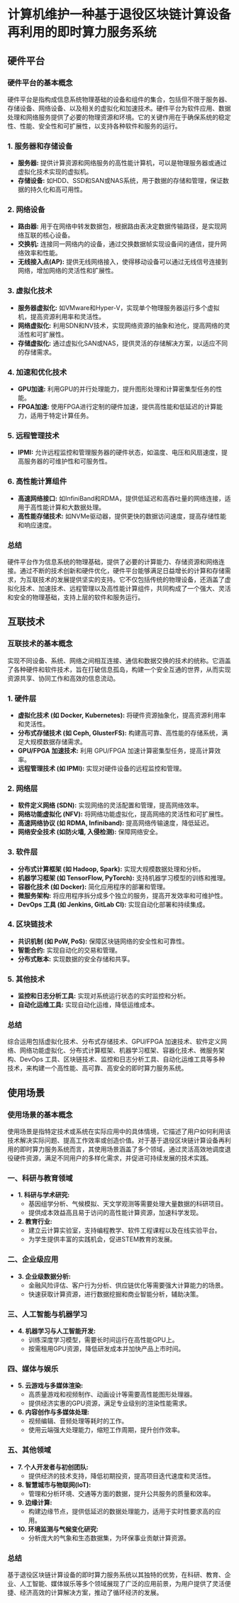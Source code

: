 # 计算机维护一种基于退役区块链计算设备再利用的即时算力服务系统

## 硬件平台

### 硬件平台的基本概念

硬件平台是指构成信息系统物理基础的设备和组件的集合，包括但不限于服务器、存储设备、网络设备、以及相关的虚拟化和加速技术。硬件平台为软件应用、数据处理和网络服务提供了必要的物理资源和环境。它的关键作用在于确保系统的稳定性、性能、安全性和可扩展性，以支持各种软件和服务的运行。

### 1. 服务器和存储设备

* **服务器:** 提供计算资源和网络服务的高性能计算机，可以是物理服务器或通过虚拟化技术实现的虚拟机。
* **存储设备:** 如HDD、SSD和SAN或NAS系统，用于数据的存储和管理，保证数据的持久化和高可用性。

### 2. 网络设备

* **路由器:** 用于在网络中转发数据包，根据路由表决定数据传输路径，是实现网络互联的核心设备。
* **交换机:** 连接同一网络内的设备，通过交换数据帧实现设备间的通信，提升网络效率和性能。
* **无线接入点(AP):** 提供无线网络接入，使得移动设备可以通过无线信号连接到网络，增加网络的灵活性和扩展性。

### 3. 虚拟化技术

* **服务器虚拟化:** 如VMware和Hyper-V，实现单个物理服务器运行多个虚拟机，提高资源利用率和灵活性。
* **网络虚拟化:** 利用SDN和NV技术，实现网络资源的抽象和池化，提高网络的灵活性和可扩展性。
* **存储虚拟化:** 通过虚拟化SAN或NAS，提供灵活的存储解决方案，以适应不同的存储需求。

### 4. 加速和优化技术

* **GPU加速:** 利用GPU的并行处理能力，提升图形处理和计算密集型任务的性能。
* **FPGA加速:** 使用FPGA进行定制的硬件加速，提供高性能和低延迟的计算能力，适用于特定计算任务。

### 5. 远程管理技术

* **IPMI:** 允许远程监控和管理服务器的硬件状态，如温度、电压和风扇速度，提高服务器的可维护性和可服务性。

### 6. 高性能计算组件

* **高速网络接口:** 如InfiniBand和RDMA，提供低延迟和高吞吐量的网络连接，适用于高性能计算和大数据处理。
* **高性能存储技术:** 如NVMe驱动器，提供更快的数据访问速度，提高存储性能和响应速度。

### 总结

硬件平台作为信息系统的物理基础，提供了必要的计算能力、存储资源和网络连接。通过不断的技术创新和硬件优化，硬件平台能够满足日益增长的计算和存储需求，为互联技术的发展提供坚实的支持。它不仅包括传统的物理设备，还涵盖了虚拟化技术、加速技术、远程管理以及高性能计算组件，共同构成了一个强大、灵活和安全的物理基础，支持上层的软件和服务运行。

## 互联技术

### 互联技术的基本概念

实现不同设备、系统、网络之间相互连接、通信和数据交换的技术的统称。它涵盖了各种硬件和软件技术，旨在打破信息孤岛，构建一个安全互通的世界，从而实现资源共享、协同工作和高效的信息流动。

### 1. 硬件层

* **虚拟化技术 (如 Docker, Kubernetes):**  将硬件资源抽象化，提高资源利用率和灵活性。
* **分布式存储技术 (如 Ceph, GlusterFS):**  构建高可靠、高性能的存储系统，满足大规模数据存储需求。
* **GPU/FPGA 加速技术:**  利用 GPU/FPGA 加速计算密集型任务，提高计算效率。
* **远程管理技术 (如 IPMI):** 实现对硬件设备的远程监控和管理。

### 2. 网络层

* **软件定义网络 (SDN):**  实现网络的灵活配置和管理，提高网络效率。
* **网络功能虚拟化 (NFV):** 将网络功能虚拟化，提高网络的灵活性和可扩展性。
* **高速网络协议 (如 RDMA, Infiniband):**  提高网络传输速度，降低延迟。
* **网络安全技术 (如防火墙, 入侵检测):** 保障网络安全。

### 3. 软件层

* **分布式计算框架 (如 Hadoop, Spark):**  实现大规模数据处理和分析。
* **机器学习框架 (如 TensorFlow, PyTorch):**  支持机器学习模型的训练和推理。
* **容器化技术 (如 Docker):**  简化应用程序的部署和管理。
* **微服务架构:**  将应用程序拆分成多个独立的服务，提高开发效率和可维护性。
* **DevOps 工具 (如 Jenkins, GitLab CI):**  实现自动化部署和持续集成。

### 4. 区块链技术

* **共识机制 (如 PoW, PoS):**  保障区块链网络的安全性和可靠性。
* **智能合约:**  实现自动化的交易和管理。
* **分布式账本:**  实现数据的安全存储和共享。

### 5. 其他技术

* **监控和日志分析工具:** 实现对系统运行状态的实时监控和分析。
* **自动化运维工具:**  实现自动化运维，降低运维成本。

### 总结

综合运用包括虚拟化技术、分布式存储技术、GPU/FPGA 加速技术、软件定义网络、网络功能虚拟化、分布式计算框架、机器学习框架、容器化技术、微服务架构、DevOps 工具、区块链技术、监控和日志分析工具、自动化运维工具等多种技术，来构建一个高性能、高可靠、高安全的即时算力服务系统。

## 使用场景

### 使用场景的基本概念

使用场景是指特定技术或系统在实际应用中的具体情境，它描述了用户如何利用该技术解决实际问题、提高工作效率或创造价值。对于基于退役区块链计算设备再利用的即时算力服务系统而言，其使用场景涵盖了多个领域，通过灵活高效地调度退役硬件资源，满足不同用户的多样化需求，并促进可持续发展的技术实践。

### 一、科研与教育领域

* **1. 科研与学术研究:**
    * 基因组学分析、气候模拟、天文学观测等需要处理大量数据的科研项目。
    * 提供成本效益高且易于访问的高性能计算资源，加速科学发现。
* **2. 教育行业:**
    * 建立云计算实验室，支持编程教学、软件工程课程以及在线实验平台。
    * 为学生提供丰富的实践机会，促进STEM教育的发展。

### 二、企业级应用

* **3. 企业级数据分析:**
    * 金融风险评估、客户行为分析、供应链优化等需要强大计算能力的场景。
    *  快速获取计算资源，进行数据挖掘和商业智能分析，辅助决策。

### 三、人工智能与机器学习

* **4. 机器学习与人工智能开发:**
    * 训练深度学习模型，需要长时间运行在高性能GPU上。
    * 按需租用GPU资源，降低研发成本并加快产品上市时间。

### 四、媒体与娱乐

* **5. 云游戏与多媒体渲染:**
    *  高质量游戏和视频制作、动画设计等需要高性能图形处理器。
    *  提供经济实惠的GPU资源，满足专业级别的渲染性能需求。
* **6. 内容创作与多媒体处理:**
    *  视频编辑、音频处理等耗时的工作。
    *  使用云端强大处理能力，缩短工作周期，提升创作效率。

### 五、其他领域

* **7. 个人开发者与初创团队:**
    *  提供经济的技术支持，降低初期投资，提高项目迭代速度和灵活性。
* **8. 智慧城市与物联网(IoT):**
    *  管理和分析环境、交通等方面的数据，提升公共服务的质量和效率。
* **9. 边缘计算:**
    *  构建边缘节点，提供低延迟的数据处理能力，适用于实时性要求高的应用。
* **10. 环境监测与气候变化研究:**
    *  分析庞大的气象和生态数据集，为环保事业贡献计算资源。

### 总结

基于退役区块链计算设备的即时算力服务系统以其独特的优势，在科研、教育、企业、人工智能、媒体娱乐等多个领域展现了广泛的应用前景，为用户提供了灵活便捷、经济高效的计算解决方案，推动了循环经济的发展。 
